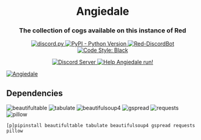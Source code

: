 <h1 align="center">
    <br>
    Angiedale
    <br>
    <h3 align="center">
    The collection of cogs available on this instance of Red
    </h3>
    <p align="center">
        <a href="https://github.com/Rapptz/discord.py/">
            <img src="https://img.shields.io/badge/discord-py-blue.svg" alt="discord.py">
        </a>
        <a href="https://www.python.org/downloads/">
            <img alt="PyPI - Python Version" src="https://img.shields.io/pypi/pyversions/Red-Discordbot">
        </a>
        <a href="https://pypi.org/project/Red-DiscordBot/">
            <img alt="Red-DiscordBot" src="https://img.shields.io/github/v/release/Cog-Creators/Red-DiscordBot?color=red&label=Red-DiscordBot">
        </a>
        <a href="https://github.com/psf/black">
            <img src="https://img.shields.io/badge/code%20style-black-000000.svg" alt="Code Style: Black">
        </a>
    </p>
    <p align="center">
        <a href="https://discord.gg/xxjdXmR">
            <img src="https://discordapp.com/api/guilds/128856147162562560/widget.png?style=shield" alt="Discord Server">
        </a>
        <a href="https://www.patreon.com/Mestro">
            <img src="https://img.shields.io/badge/Support-Angiedale-f9c13a.svg" alt="Help Angiedale run!">
        </a>
    </p>
    <a href="https://github.com/ItsMestro/Angiedale"><img src="https://i.imgur.com/PJ96gHM.png" alt="Angiedale"></a>
</h1>

## Dependencies

![beautifultable](https://img.shields.io/pypi/v/beautifultable?label=beautifultable)
![tabulate](https://img.shields.io/pypi/v/tabulate?label=tabulate)
![beautifulsoup4](https://img.shields.io/pypi/v/beautifulsoup4?label=beautifulsoup4)
![gspread](https://img.shields.io/pypi/v/gspread?label=gspread)
![requests](https://img.shields.io/pypi/v/requests?label=requests)
![pillow](https://img.shields.io/pypi/v/pillow?label=pillow)

`[p]pipinstall beautifultable tabulate beautifulsoup4 gspread requests pillow`
